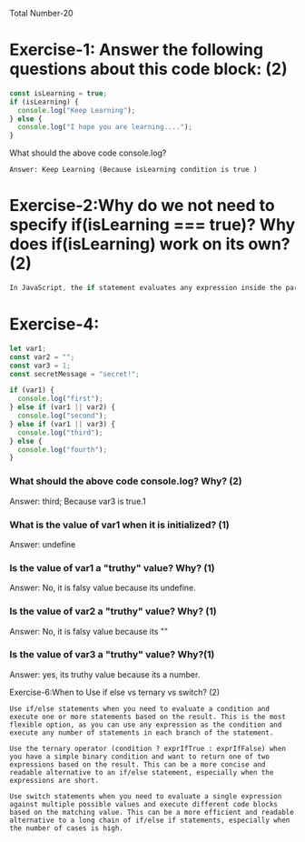 Total Number-20

# Exercise-1: Answer the following questions about this code block: (2)

```js
const isLearning = true;
if (isLearning) {
  console.log("Keep Learning");
} else {
  console.log("I hope you are learning....");
}
```

What should the above code console.log?

```
Answer: Keep Learning (Because isLearning condition is true )
```

# Exercise-2:Why do we not need to specify if(isLearning === true)? Why does if(isLearning) work on its own? (2)

```js
In JavaScript, the if statement evaluates any expression inside the parentheses to a Boolean value (true or false). When the expression is a Boolean variable or literal, it is already either true or false, so there is no need to compare it with true or false again.
```

# Exercise-4:

```js
let var1;
const var2 = "";
const var3 = 1;
const secretMessage = "secret!";

if (var1) {
  console.log("first");
} else if (var1 || var2) {
  console.log("second");
} else if (var1 || var3) {
  console.log("third");
} else {
  console.log("fourth");
}
```

### What should the above code console.log? Why? (2)

Answer: third; Because var3 is true.1

### What is the value of var1 when it is initialized? (1)

Answer: undefine

### Is the value of var1 a "truthy" value? Why? (1)

Answer: No, it is falsy value because its undefine.

### Is the value of var2 a "truthy" value? Why? (1)

Answer: No, it is falsy value because its ""

### Is the value of var3 a "truthy" value? Why?(1)

Answer: yes, its truthy value because its a number.

Exercise-6:When to Use if else vs ternary vs switch? (2)

    Use if/else statements when you need to evaluate a condition and execute one or more statements based on the result. This is the most flexible option, as you can use any expression as the condition and execute any number of statements in each branch of the statement.

    Use the ternary operator (condition ? exprIfTrue : exprIfFalse) when you have a simple binary condition and want to return one of two expressions based on the result. This can be a more concise and readable alternative to an if/else statement, especially when the expressions are short.

    Use switch statements when you need to evaluate a single expression against multiple possible values and execute different code blocks based on the matching value. This can be a more efficient and readable alternative to a long chain of if/else if statements, especially when the number of cases is high.
